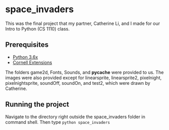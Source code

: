 # space_invaders

This was the final project that my partner, Catherine Li, and I made for our Intro to Python (CS 1110) class.

## Prerequisites
- [Python 3.6x](https://www.python.org/downloads/)
- [Cornell Extensions](http://www.cs.cornell.edu/courses/cs1110/2018fa/materials/python.php)

The folders game2d, Fonts, Sounds, and __pycache__ were provided to us. The images were also provided except for 
linearsprite, linearsprite2, pixelnight, pixelnightsprite, soundOff, soundOn, and test2, which were drawn by Catherine.

## Running the project
Navigate to the directory right outside the space_invaders folder in command shell. Then type 
`python space_invaders`

